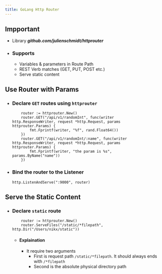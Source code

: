 ```yaml
---
title: GoLang Http Router
---
```


## Impportant
- Library ***github.com/julienschmidt/httprouter***
- ### Supports
	- Variables & parameters in Route Path
	- REST Verb matches (GET, PUT, POST etc.)
	- Serve static content

## Use Router with Params
- ### Declare `GET` routes using `httprouter`
	```golang
		router := httprouter.New()
		router.GET("/api/v1/randomInt", func(writer http.ResponseWriter, request *http.Request, params httprouter.Params) {
			fmt.Fprintf(writer, "%f", rand.Float64())
		})
		router.GET("/api/v1/randomInt/:name", func(writer http.ResponseWriter, request *http.Request, params httprouter.Params) {
			fmt.Fprintf(writer, "the param is %s", params.ByName("name"))
		})
	```
- ### Bind the router to the Listener
	```golang
	http.ListenAndServe(":9000", router)
	```

## Serve the Static Content
- ### Declare `static` route
	```golang
		router := httprouter.New()
		router.ServeFiles("/static/*filepath", http.Dir("/Users/nikx/static"))
	```
	- #### Explaination
		- It require two arguments
			- First is request path `/static/*filepath`. It should always ends with `/*filepath`
			- Second is the absolute physical directory path

